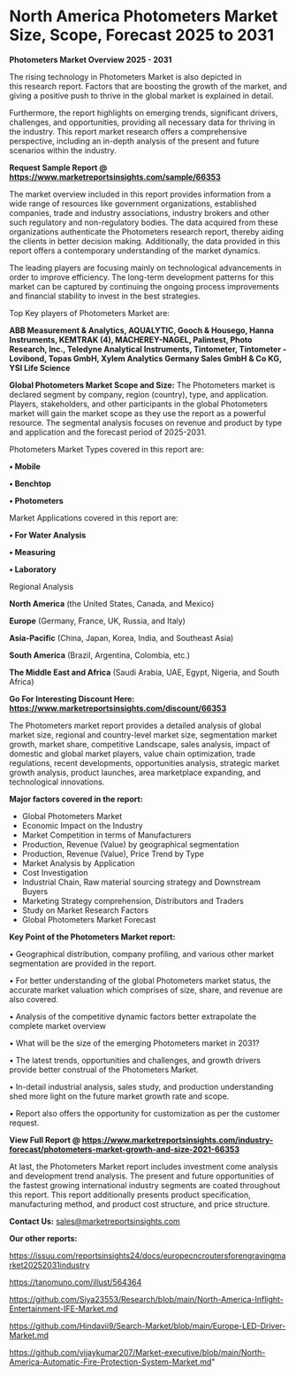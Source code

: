 # North America Photometers Market Size, Scope, Forecast 2025 to 2031

<Strong> Photometers Market Overview 2025 - 2031</strong>

The rising technology in Photometers Market is also depicted in this research report. Factors that are boosting the growth of the market, and giving a positive push to thrive in the global market is explained in detail.

Furthermore, the report highlights on emerging trends, significant drivers, challenges, and opportunities, providing all necessary data for thriving in the industry. This report market research offers a comprehensive perspective, including an in-depth analysis of the present and future scenarios within the industry.

<strong>Request Sample Report @ <a href=https://www.marketreportsinsights.com/sample/66353>https://www.marketreportsinsights.com/sample/66353</a></strong>

The market overview included in this report provides information from a wide range of resources like government organizations, established companies, trade and industry associations, industry brokers and other such regulatory and non-regulatory bodies. The data acquired from these organizations authenticate the Photometers research report, thereby aiding the clients in better decision making. Additionally, the data provided in this report offers a contemporary understanding of the market dynamics.

The leading players are focusing mainly on technological advancements in order to improve efficiency. The long-term development patterns for this market can be captured by continuing the ongoing process improvements and financial stability to invest in the best strategies.

Top Key players of Photometers Market are:

<strong>ABB Measurement & Analytics, AQUALYTIC, Gooch & Housego, Hanna Instruments, KEMTRAK (4), MACHEREY-NAGEL, Palintest, Photo Research, Inc., Teledyne Analytical Instruments, Tintometer, Tintometer - Lovibond, Topas GmbH, Xylem Analytics Germany Sales GmbH & Co KG, YSI Life Science</strong>

<strong><b>Global Photometers Market Scope and Size:</b></strong>
The Photometers market is declared segment by company, region (country), type, and application. Players, stakeholders, and other participants in the global Photometers market will gain the market scope as they use the report as a powerful resource. The segmental analysis focuses on revenue and product by type and application and the forecast period of 2025-2031.

Photometers Market Types covered in this report are:

<strong>• Mobile

• Benchtop

• Photometers</strong>

Market Applications covered in this report are:

<strong>• For Water Analysis

• Measuring

• Laboratory</strong> 

Regional Analysis

<strong>North America</strong> (the United States, Canada, and Mexico)

<strong>Europe</strong> (Germany, France, UK, Russia, and Italy)

<strong>Asia-Pacific</strong> (China, Japan, Korea, India, and Southeast Asia)

<strong>South America</strong> (Brazil, Argentina, Colombia, etc.)

<strong>The Middle East and Africa</strong> (Saudi Arabia, UAE, Egypt, Nigeria, and South Africa)

<strong>Go For Interesting Discount Here: <a href=https://www.marketreportsinsights.com/discount/66353>https://www.marketreportsinsights.com/discount/66353</a></strong>

The Photometers market report provides a detailed analysis of global market size, regional and country-level market size, segmentation market growth, market share, competitive Landscape, sales analysis, impact of domestic and global market players, value chain optimization, trade regulations, recent developments, opportunities analysis, strategic market growth analysis, product launches, area marketplace expanding, and technological innovations.

<strong><b>Major factors covered in the report:</b></strong>
<ul>
  <li>Global Photometers Market </li>
  <li>Economic Impact on the Industry</li>
  <li>Market Competition in terms of Manufacturers</li>
  <li>Production, Revenue (Value) by geographical segmentation</li>
  <li>Production, Revenue (Value), Price Trend by Type</li>
  <li>Market Analysis by Application</li>
  <li>Cost Investigation</li>
  <li>Industrial Chain, Raw material sourcing strategy and Downstream Buyers</li>
  <li>Marketing Strategy comprehension, Distributors and Traders</li>
  <li>Study on Market Research Factors</li>
  <li>Global Photometers Market Forecast</li>
</ul>

<strong><b>Key Point of the Photometers Market report:</b></strong>

• Geographical distribution, company profiling, and various other market segmentation are provided in the report.

• For better understanding of the global Photometers market status, the accurate market valuation which comprises of size, share, and revenue are also covered.

• Analysis of the competitive dynamic factors better extrapolate the complete market overview

• What will be the size of the emerging Photometers market in 2031?

• The latest trends, opportunities and challenges, and growth drivers provide better construal of the Photometers Market.

• In-detail industrial analysis, sales study, and production understanding shed more light on the future market growth rate and scope.

• Report also offers the opportunity for customization as per the customer request.

<strong><b>View Full Report @ <a href=https://www.marketreportsinsights.com/industry-forecast/photometers-market-growth-and-size-2021-66353>https://www.marketreportsinsights.com/industry-forecast/photometers-market-growth-and-size-2021-66353</a></b></strong>


At last, the Photometers Market report includes investment come analysis and development trend analysis. The present and future opportunities of the fastest growing international industry segments are coated throughout this report. This report additionally presents product specification, manufacturing method, and product cost structure, and price structure.

<strong>Contact Us:</strong>
sales@marketreportsinsights.com

<strong>Our other reports:</strong>

<a href=https://issuu.com/reportsinsights24/docs/europecncroutersforengravingmarket20252031industry>https://issuu.com/reportsinsights24/docs/europecncroutersforengravingmarket20252031industry</a>

<a href=https://tanomuno.com/illust/564364>https://tanomuno.com/illust/564364</a>

<a href=https://github.com/Siya23553/Research/blob/main/North-America-Inflight-Entertainment-IFE-Market.md>https://github.com/Siya23553/Research/blob/main/North-America-Inflight-Entertainment-IFE-Market.md</a>

<a href=https://github.com/Hindavii9/Search-Market/blob/main/Europe-LED-Driver-Market.md>https://github.com/Hindavii9/Search-Market/blob/main/Europe-LED-Driver-Market.md</a>

<a href=https://github.com/vijaykumar207/Market-executive/blob/main/North-America-Automatic-Fire-Protection-System-Market.md>https://github.com/vijaykumar207/Market-executive/blob/main/North-America-Automatic-Fire-Protection-System-Market.md</a>"
